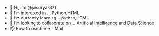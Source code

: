 - 👋 Hi, I’m @jaisurya-321
- 👀 I’m interested in ... Python,HTML
- 🌱 I’m currently learning ...python,HTML
- 💞️ I’m looking to collaborate on ... Artificial Intelligence and Data Science
- 📫 How to reach me ...Mail

<!---
jaisurya-321/jaisurya-321 is a ✨ special ✨ repository because its `README.md` (this file) appears on your GitHub profile.
You can click the Preview link to take a look at your changes.
--->

